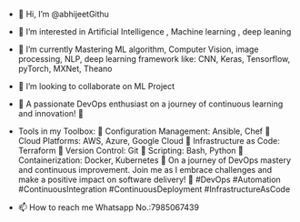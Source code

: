 - 👋 Hi, I’m @abhijeetGithu
- 👀 I’m interested in Artificial Intelligence , Machine learning , deep leaning 
- 🌱 I’m currently Mastering ML algorithm, Computer Vision, image processing, NLP, deep learning framework like: CNN, Keras, Tensorflow, pyTorch, MXNet, Theano
- 💞️ I’m looking to collaborate on ML Project
- 👋 A passionate DevOps enthusiast on a journey of continuous learning and innovation! 🚀
-  Tools in my Toolbox:
🔹 Configuration Management: Ansible, Chef
🔹 Cloud Platforms: AWS, Azure, Google Cloud
🔹 Infrastructure as Code: Terraform
🔹 Version Control: Git
🔹 Scripting: Bash, Python
🔹 Containerization: Docker, Kubernetes
🌱 On a journey of DevOps mastery and continuous improvement. Join me as I embrace challenges and make a positive impact on software delivery! 🌟 #DevOps #Automation #ContinuousIntegration #ContinuousDeployment #InfrastructureAsCode

- 📫 How to reach me Whatsapp No.:7985067439

<!---
abhijeetGithu/abhijeetGithu is a ✨ special ✨ repository because its `README.md` (this file) appears on your GitHub profile.
You can click the Preview link to take a look at your changes.
--->
